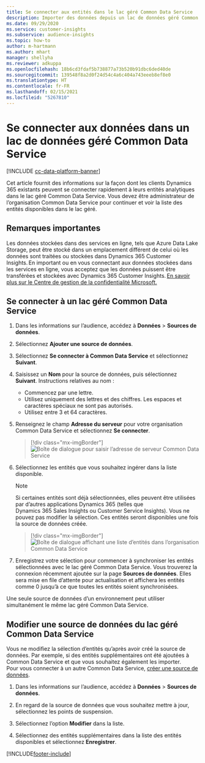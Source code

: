 ```yaml
---
title: Se connecter aux entités dans le lac géré Common Data Service
description: Importer des données depuis un lac de données géré Common Data Service.
ms.date: 09/29/2020
ms.service: customer-insights
ms.subservice: audience-insights
ms.topic: how-to
author: m-hartmann
ms.author: mhart
manager: shellyha
ms.reviewer: adkuppa
ms.openlocfilehash: 18b6cd3fdaf5b738877a73b520b91dbc6ded40de
ms.sourcegitcommit: 139548f8a2d0f24d54c4a6c404a743eeeb8ef8e0
ms.translationtype: HT
ms.contentlocale: fr-FR
ms.lasthandoff: 02/15/2021
ms.locfileid: "5267810"
---
```

# <a name="connect-to-data-in-a-common-data-service-managed-data-lake"></a>Se connecter aux données dans un lac de données géré Common Data Service

[!INCLUDE [cc-data-platform-banner](../includes/cc-data-platform-banner.md)]

Cet article fournit des informations sur la façon dont les clients Dynamics 365 existants peuvent se connecter rapidement à leurs entités analytiques dans le lac géré Common Data Service. Vous devez être administrateur de l’organisation Common Data Service pour continuer et voir la liste des entités disponibles dans le lac géré.

## <a name="important-considerations"></a>Remarques importantes

Les données stockées dans des services en ligne, tels que Azure Data Lake Storage, peut être stocké dans un emplacement différent de celui où les données sont traitées ou stockées dans Dynamics 365 Customer Insights. En important ou en vous connectant aux données stockées dans les services en ligne, vous acceptez que les données puissent être transférées et stockées avec Dynamics 365 Customer Insights. [En savoir plus sur le Centre de gestion de la confidentialité Microsoft.](https://www.microsoft.com/trust-center)

## <a name="connect-to-a-common-data-service-managed-lake"></a>Se connecter à un lac géré Common Data Service

1. Dans les informations sur l’audience, accédez à **Données** > **Sources de données**.

2. Sélectionnez **Ajouter une source de données**.

3. Sélectionnez **Se connecter à Common Data Service** et sélectionnez **Suivant**.

4. Saisissez un **Nom** pour la source de données, puis sélectionnez **Suivant**. Instructions relatives au nom : 
   - Commencez par une lettre.
   - Utilisez uniquement des lettres et des chiffres. Les espaces et caractères spéciaux ne sont pas autorisés.
   - Utilisez entre 3 et 64 caractères.

5. Renseignez le champ **Adresse du serveur** pour votre organisation Common Data Service et sélectionnez **Se connecter**.

   > [!div class="mx-imgBorder"]
   > ![Boîte de dialogue pour saisir l’adresse de serveur Common Data Service](media/enter-CDS-org-details.png)

6. Sélectionnez les entités que vous souhaitez ingérer dans la liste disponible.    

   > [!NOTE]
   > Si certaines entités sont déjà sélectionnées, elles peuvent être utilisées par d’autres applications Dynamics 365 (telles que Dynamics 365 Sales Insights ou Customer Service Insights). Vous ne pouvez pas modifier la sélection. Ces entités seront disponibles une fois la source de données créée.

   > [!div class="mx-imgBorder"]
   > ![Boîte de dialogue affichant une liste d’entités dans l’organisation Common Data Service](media/select-analytical-entities.png)

7. Enregistrez votre sélection pour commencer à synchroniser les entités sélectionnées avec le lac géré Common Data Service. Vous trouverez la connexion récemment ajoutée sur la page **Sources de données**. Elles sera mise en file d’attente pour actualisation et affichera les entités comme 0 jusqu’à ce que toutes les entités soient synchronisées.

Une seule source de données d’un environnement peut utiliser simultanément le même lac géré Common Data Service.

## <a name="edit-a-common-data-service-managed-lake-data-source"></a>Modifier une source de données du lac géré Common Data Service

Vous ne modifiez la sélection d’entités qu’après avoir créé la source de données. Par exemple, si des entités supplémentaires ont été ajoutées à Common Data Service et que vous souhaitez également les importer.    
Pour vous connecter à un autre Common Data Service, [créer une source de données](#connect-to-a-common-data-service-managed-lake).

1. Dans les informations sur l’audience, accédez à **Données** > **Sources de données**.

2. En regard de la source de données que vous souhaitez mettre à jour, sélectionnez les points de suspension.

3. Sélectionnez l’option **Modifier** dans la liste.

4. Sélectionnez des entités supplémentaires dans la liste des entités disponibles et sélectionnez **Enregistrer**.


[!INCLUDE[footer-include](../includes/footer-banner.md)]